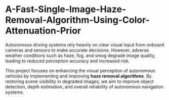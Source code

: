 # A-Fast-Single-Image-Haze-Removal-Algorithm-Using-Color-Attenuation-Prior

Autonomous driving systems rely heavily on clear visual input from onboard cameras and sensors to make accurate decisions. However, adverse weather conditions such as haze, fog, and smog degrade image quality, leading to reduced perception accuracy and increased risk.

This project focuses on enhancing the visual perception of autonomous vehicles by implementing and improving **haze removal algorithms**. By restoring scene visibility in degraded images, we aim to improve object detection, depth estimation, and overall reliability of autonomous navigation systems.
